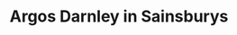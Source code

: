 ---
title: "Argos Darnley in Sainsburys"
url: /glasgow/argos-darnley-in-sainsburys/
shop: catalogue
---